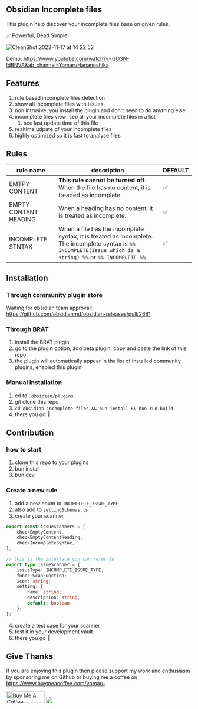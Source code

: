 ## Obsidian Incomplete files

This plugin help discover your incomplete files base on given rules.

✅ Powerful, Dead Simple

![CleanShot 2023-11-17 at 14 22 52](https://github.com/HananoshikaYomaru/obsidian-incomplete-files/assets/43137033/a9555c5a-7ac4-47d1-bd32-1066a009deab)


Demo: https://www.youtube.com/watch?v=GO3N-IdBNVA&ab_channel=YomaruHananoshika

## Features

1. rule based incomplete files detection
2. show all incomplete files with issues
3. non intrusive, you install the plugin and don't need to do anything else
4. incomplete files view: see all your incomplete files in a list
   1. see last update time of this file
5. realtime udpate of your incomplete files
6. highly optimized so it is fast to analyse files

## Rules

| rule name | description | DEFAULT |
| -- | -- | -- |
| EMTPY CONTENT | **This rule cannot be turned off**. When the file has no content, it is treaded as incomplete. | ✅ |
| EMPTY CONTENT HEADING | When a heading has no content, it is treated as incomplete. | ✅ |
| INCOMPLETE STNTAX | When a file has the incomplete syntax, it is treated as incomplete. The incomplete syntax is `%% INCOMPLETE(issue which is a string) %%` or `%% INCOMPLETE %%` | ✅ |  

## Installation

### Through community plugin store

Waiting for obsidian team approval: https://github.com/obsidianmd/obsidian-releases/pull/2681

### Through BRAT

1. install the BRAT plugin
2. go to the plugin option, add beta plugin, copy and paste the link of this repo.
3. the plugin will automatically appear in the list of installed community plugins, enabled this plugin

### Manual installation

1. cd to `.obsidian/plugins`
2. git clone this repo
3. `cd obsidian-incomplete-files && bun install && bun run build`
4. there you go 🎉

## Contribution 

### how to start 


1. clone this repo to your plugins
2. bun install
4. bun dev

### Create a new rule 

1. add a new enum to `INCOMPLETE_ISSUE_TYPE`
2. also add to `settingSchemas.ts`
3. create your scanner

```ts
export const issueScanners = [
	checkEmptyContent,
	checkEmptyContentHeading,
	checkIncompleteSyntax,
];

// this is the interface you can refer to 
export type IssueScanner = {
	issueType: INCOMPLETE_ISSUE_TYPE;
	func: ScanFunction;
	icon: string;
	setting: {
		name: string;
		description: string;
		default: boolean;
	};
};
```

4. create a test case for your scanner
5. test it in your development vault
6. there you go 🎉

## Give Thanks

If you are enjoying this plugin then please support my work and enthusiasm by sponsoring me on Github or buying me a coffee on <https://www.buymeacoffee.com/yomaru>.

<a href="https://www.buymeacoffee.com/yomaru" target="_blank"><img src="https://cdn.buymeacoffee.com/buttons/v2/default-yellow.png" alt="Buy Me A Coffee" style="height: 30px !important;width: 105px !important;" ></a> [![](https://img.shields.io/static/v1?label=Sponsor&message=%E2%9D%A4&logo=GitHub&color=%23fe8e86)](https://github.com/sponsors/hananoshikayomaru)
